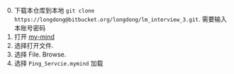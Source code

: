 



0. 下载本仓库到本地 `git clone https://longdong@bitbucket.org/longdong/lm_interview_3.git`. 需要输入本账号密码
1. 打开 [my-mind](http://my-mind.github.io)
2. 选择打开文件.
3. 选择 File. Browse.
4. 选择 `Ping_Servcie.mymind` 加载
